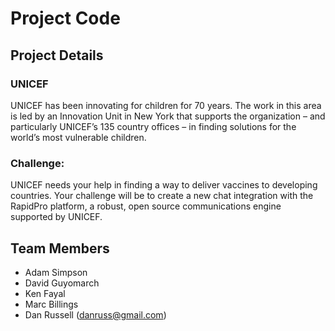 # Project Code

## Project Details

### UNICEF
UNICEF has been innovating for children for 70 years. The work in this area is led by an Innovation Unit in New York that supports the organization – and particularly UNICEF’s 135 country offices – in finding solutions for the world’s most vulnerable children.

### Challenge:
UNICEF needs your help in finding a way to deliver vaccines to developing countries. Your challenge will be to create a new chat integration with the RapidPro platform, a robust, open source communications engine supported by UNICEF.


## Team Members

* Adam Simpson
* David Guyomarch
* Ken Fayal
* Marc Billings
* Dan Russell (danruss@gmail.com)

